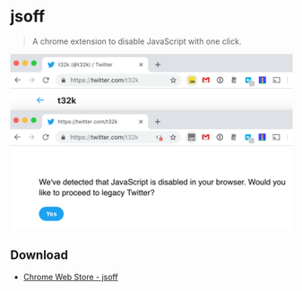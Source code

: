 # jsoff

> A chrome extension to disable JavaScript with one click.

[![capture](/artworks/ss.png)](https://www.youtube.com/watch?v=DO2NLd-PUJw)

## Download

- [Chrome Web Store - jsoff](https://chrome.google.com/webstore/detail/jsoff/kjhbibcocglfnpllfodaiabanmmegomm)
